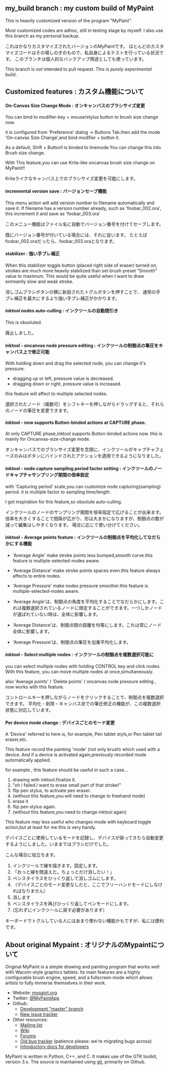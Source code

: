## my_build branch : my custom build of MyPaint

This is heavily customized version of the program "MyPaint".

Most customized codes are adhoc, still in testing stage by myself.
I also use this branch as my personal backup. 

これはかなりカスタマイズされたバージョンのMyPaintです。
ほとんどのカスタマイズコードはその場しのぎのもので、私自身によるテストを行っている状況です。
このブランチは個人的なバックアップ用途としても使っています。

This branch is *not* intended to pull request. This is *purely experimental* build.

Customized features : カスタム機能について
----
#### On-Canvas Size Change Mode : オンキャンバスのブラシサイズ変更

You can bind to modifier-key + mouse/stylus button to brush size change now.

it is configured from 'Preference' dialog -> Buttons Tab.then add the mode 'On-canvas Size Change',and bind modifier + button it.

As a default, Shift + Button1 is binded to linemode.You can change this into Brush size change.

With This feature,you can use Krita-like oncanvas brush size change on MyPaint!!

Kritaライクなキャンバス上でのブラシサイズ変更を可能にします。

#### incremental version save : バージョンセーブ機能
This menu action will add version number to filename automatically and save it.
If filename has a version number already, such as 'foobar_002.ora',
this increment it and save as 'foobar_003.ora'

このメニュー機能はファイル名に自動でバージョン番号を付けてセーブします。

既にバージョン番号が付いている場合には、それに従います。
たとえばfoobar_002.oraだったら、foobar_003.oraとなります。

#### stabilizer : 強い手ブレ補正
When this stabilizer toggle button (placed right side of eraser) turned on,
strokes are much more heavily stabilized 
than set brush preset "Smooth" value to maximum.
This would be quite useful when I want to draw extreamly slow and weak stroke.

消しゴムブラシボタンの横に新設されたトグルボタンを押すことで、
通常の手ブレ補正を最大にするより強い手ブレ補正がかかります。

#### inktool nodes auto-culling : インクツールの自動間引き
This is obsoluted.

廃止しました。

#### inktool - oncanvas node pressure editing : インクツールの制御点の筆圧をキャンバス上で修正可能
With holding down and drag the selected node, you can change it's pressure.

 * dragging up or left, pressure value is decreased.
 * dragging down or right, pressure value is increased.

this feature will affect to multiple selected nodes.

選択されたノード（複数可）をシフトキーを押しながらドラッグすると、それらのノードの筆圧を変更できます。

#### inktool - now supports Button-binded actions at CAPTURE phase.

At only CAPTURE phase,inktool supports Button-binded actions now.
this is mainly for Oncanvas-size-change mode.

オンキャンバスでのブラシサイズ変更を念頭に、インクツールがキャプチャフェーズのみはボタンにバインドされたアクションを適用できるようになりました。

#### inktool - node capture sampling period factor setting : インクツールのノードキャプチャサンプリング期間の倍率設定
with 'Capturing period' scale,you can customize node capturing(sampling) period.
it is multiple factor to sampling time/length.

I got inspiration for this feature,so obsolute auto-culling.

インクツールのノードのサンプリング期間を倍率指定で広げることが出来ます。倍率を大きくすることで間隔が広がり、形は大まかになりますが、制御点の数が減って編集はしやすくなります。
場合に応じて使い分けてください。

#### inktool - Average points feature : インクツールの制御点を平均化してなだらかにする機能

 * 'Average Angle' make stroke points less bumped,smooth curve.this feature is multiple-selected-nodes aware.
 * 'Average Distance' make stroke points spaces even.this feature always affects to entire nodes.
 * 'Average Pressure' make nodes pressure smoother.this feature is multiple-selected-nodes aware.

 * 'Average Angle'は、制御点の角度を平均化することでなだらかにします。これは複数選択されているノードに限定することができます。一つしかノードが選ばれていない時は、全体に影響します。
 * 'Average Distance'は、制御点間の距離を均等にします。これは常にノード全体に影響します。
 * 'Average Pressure'は、制御点の筆圧を加重平均化します。

#### inktool - Select multiple nodes : インクツールの制御点を複数選択可能に
you can select multiple nodes with holding CONTROL key and click nodes.
With this feature, you can move multiple nodes at once,simultaneously.

also 'Average points' / 'Delete points' / oncanvas node pressure editing , now works with this feature.

コントロールキーを押しながらノードをクリックすることで、制御点を複数選択できます。
平均化・削除・キャンバス状での筆圧修正の機能が、この複数選択状態に対応しています。

#### Per device mode change : デバイスごとのモード変更
A 'Device' referred to here is, for example, Pen tablet styls,or Pen tablet tail eraser,etc.

This feature record the painting 'mode' (not only brush) which used with a device.
And if a device is activated again,previously recorded mode automatically applied.

for example , this feature should be useful in such a case...
 1. drawing with inktool.finalize it.
 1. "oh I failed.I want to erase small part of that stroke!"
 1. flip pen stylus, to activate pen eraser.
 1. (without this feature,you will need to change to freehand mode)
 1. erase it
 1. flip pen stylus again.
 1. (without this feature,you need to change inktool again)
 
This feature may less useful who changes mode with keyboard toggle action,but at least for me this is very handy.

デバイスごとに使用しているモードを記録し、デバイスが戻ってきたら自動変更するようにしました。いままではブラシだけでした。

こんな場合に役立ちます。
 1. インクツールで線を描きます。固定します。
 1. 「おっと線を間違えた。ちょっとだけ消したい！」
 1. ペンスタイラスをひっくり返して消しゴムにします。
 1. （デバイスごとのモード変更なしだと、ここでフリーハンドモードにしなければなりません）
 1. 消します
 1. ペンスタイラスを再びひっくり返してペンモードにします。
 1. (忘れずにインクツールに戻す必要があります）

キーボードでトグルしている人にはあまり使わない機能かもですが、私には便利です。

About original Mypaint : オリジナルのMypaintについて
----
Original MyPaint is a simple drawing and painting program
that works well with Wacom-style graphics tablets.
Its main features are a highly configurable brush engine, speed,
and a fullscreen mode which allows artists to
fully immerse themselves in their work.

* Website: [mypaint.org](http://mypaint.org/)
* Twitter: [@MyPaintApp](https://twitter.com/MyPaintApp)
* Github:
  - [Development "master" branch](https://github.com/mypaint/mypaint)
  - [New issue tracker](https://github.com/mypaint/mypaint/issues)
* Other resources:
  - [Mailing list](https://mail.gna.org/listinfo/mypaint-discuss)
  - [Wiki](https://github.com/mypaint/mypaint/wiki)
  - [Forums](http://forum.intilinux.com/)
  - [Old bug tracker](http://gna.org/bugs/?group=mypaint)
    (patience please: we're migrating bugs across)
  - [Introductory docs for developers](https://github.com/mypaint/mypaint/wiki/Development)

MyPaint is written in Python, C++, and C.
It makes use of the GTK toolkit, version 3.x.
The source is maintained using [git](http://www.git-scm.com),
primarily on Github.

